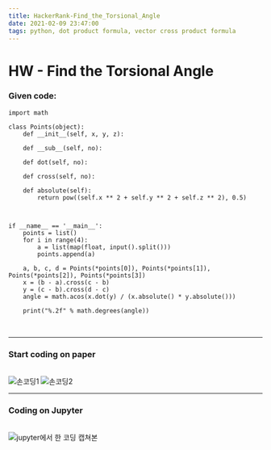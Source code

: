 ```yaml
---
title: HackerRank-Find_the_Torsional_Angle
date: 2021-02-09 23:47:00
tags: python, dot product formula, vector cross product formula 
---
```

# HW - Find the Torsional Angle

### Given code:
```
import math

class Points(object):
    def __init__(self, x, y, z):

    def __sub__(self, no):

    def dot(self, no):

    def cross(self, no):
        
    def absolute(self):
        return pow((self.x ** 2 + self.y ** 2 + self.z ** 2), 0.5)



if __name__ == '__main__':
    points = list()
    for i in range(4):
        a = list(map(float, input().split()))
        points.append(a)

    a, b, c, d = Points(*points[0]), Points(*points[1]), Points(*points[2]), Points(*points[3])
    x = (b - a).cross(c - b)
    y = (c - b).cross(d - c)
    angle = math.acos(x.dot(y) / (x.absolute() * y.absolute()))

    print("%.2f" % math.degrees(angle))
```
<br>
<hr>

### Start coding on paper
<br>
<img src="" alt="손코딩1">

<img src="" alt="손코딩2">

---

### Coding on Jupyter
<br>
<img src="" alt="jupyter에서 한 코딩 캡쳐본">